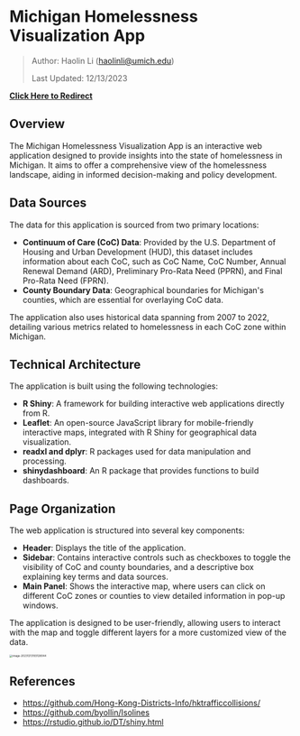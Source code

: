 # Michigan Homelessness Visualization App

> Author: Haolin Li (haolinli@umich.edu)
>
> Last Updated: 12/13/2023

[**Click Here to Redirect**](https://humblepasty.shinyapps.io/mygeovizapp/)



## Overview

The Michigan Homelessness Visualization App is an interactive web application designed to provide insights into the state of homelessness in Michigan. It aims to offer a comprehensive view of the homelessness landscape, aiding in informed decision-making and policy development.

## Data Sources

The data for this application is sourced from two primary locations:

- **Continuum of Care (CoC) Data**: Provided by the U.S. Department of Housing and Urban Development (HUD), this dataset includes information about each CoC, such as CoC Name, CoC Number, Annual Renewal Demand (ARD), Preliminary Pro-Rata Need (PPRN), and Final Pro-Rata Need (FPRN).
- **County Boundary Data**: Geographical boundaries for Michigan's counties, which are essential for overlaying CoC data.

The application also uses historical data spanning from 2007 to 2022, detailing various metrics related to homelessness in each CoC zone within Michigan.

## Technical Architecture

The application is built using the following technologies:

- **R Shiny**: A framework for building interactive web applications directly from R.
- **Leaflet**: An open-source JavaScript library for mobile-friendly interactive maps, integrated with R Shiny for geographical data visualization.
- **readxl and dplyr**: R packages used for data manipulation and processing.
- **shinydashboard**: An R package that provides functions to build dashboards.

## Page Organization

The web application is structured into several key components:

- **Header**: Displays the title of the application.
- **Sidebar**: Contains interactive controls such as checkboxes to toggle the visibility of CoC and county boundaries, and a descriptive box explaining key terms and data sources.
- **Main Panel**: Shows the interactive map, where users can click on different CoC zones or counties to view detailed information in pop-up windows.

The application is designed to be user-friendly, allowing users to interact with the map and toggle different layers for a more customized view of the data.

<img src="https://rsdonkeyrepo1.oss-cn-hangzhou.aliyuncs.com/img/image-20231214042822710.png" alt="image-20231213193128044" style="zoom: 33%;" />

## References

- https://github.com/Hong-Kong-Districts-Info/hktrafficcollisions/
- https://github.com/byollin/Isolines
- https://rstudio.github.io/DT/shiny.html